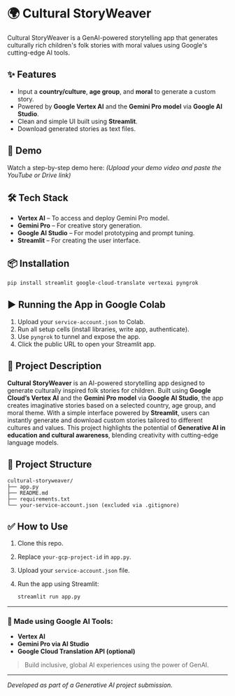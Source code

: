 # 🌍 Cultural StoryWeaver

Cultural StoryWeaver is a GenAI-powered storytelling app that generates culturally rich children's folk stories with moral values using Google's cutting-edge AI tools.

## ✨ Features

* Input a **country/culture**, **age group**, and **moral** to generate a custom story.
* Powered by **Google Vertex AI** and the **Gemini Pro model** via **Google AI Studio**.
* Clean and simple UI built using **Streamlit**.
* Download generated stories as text files.

## 🚀 Demo

Watch a step-by-step demo here: *(Upload your demo video and paste the YouTube or Drive link)*

## 🛠️ Tech Stack

* **Vertex AI** – To access and deploy Gemini Pro model.
* **Gemini Pro** – For creative story generation.
* **Google AI Studio** – For model prototyping and prompt tuning.
* **Streamlit** – For creating the user interface.

## 📦 Installation

```bash
pip install streamlit google-cloud-translate vertexai pyngrok
```

## ▶️ Running the App in Google Colab

1. Upload your `service-account.json` to Colab.
2. Run all setup cells (install libraries, write app, authenticate).
3. Use `pyngrok` to tunnel and expose the app.
4. Click the public URL to open your Streamlit app.

## 📝 Project Description

**Cultural StoryWeaver** is an AI-powered storytelling app designed to generate culturally inspired folk stories for children. Built using **Google Cloud’s Vertex AI** and the **Gemini Pro model** via **Google AI Studio**, the app creates imaginative stories based on a selected country, age group, and moral theme. With a simple interface powered by **Streamlit**, users can instantly generate and download custom stories tailored to different cultures and values. This project highlights the potential of **Generative AI in education and cultural awareness**, blending creativity with cutting-edge language models.

## 📁 Project Structure

```
cultural-storyweaver/
├── app.py
├── README.md
├── requirements.txt
└── your-service-account.json (excluded via .gitignore)
```

## ✅ How to Use

1. Clone this repo.
2. Replace `your-gcp-project-id` in `app.py`.
3. Upload your `service-account.json` file.
4. Run the app using Streamlit:

   ```bash
   streamlit run app.py
   ```

---

### 👏 Made using Google AI Tools:

* **Vertex AI**
* **Gemini Pro via AI Studio**
* **Google Cloud Translation API (optional)**

> Build inclusive, global AI experiences using the power of GenAI.

---

*Developed as part of a Generative AI project submission.*
